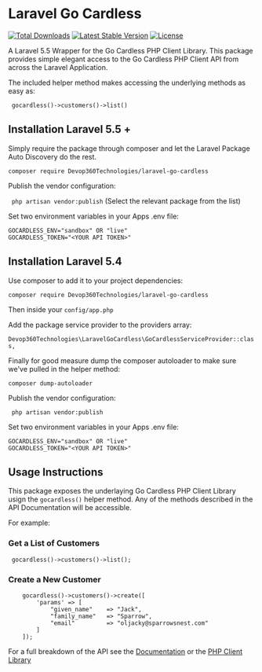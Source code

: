 # Laravel Go Cardless

[![Total Downloads](https://poser.pugx.org/Devop360Technologies/laravel-go-cardless/downloads)](https://packagist.org/packages/Devop360Technologies/laravel-go-cardless)
[![Latest Stable Version](https://poser.pugx.org/Devop360Technologies/laravel-go-cardless/v/stable)](https://packagist.org/packages/Devop360Technologies/laravel-go-cardless)
[![License](https://poser.pugx.org/Devop360Technologies/laravel-go-cardless/license)](https://packagist.org/packages/Devop360Technologies/makepackage)

A Laravel 5.5 Wrapper for the Go Cardless PHP Client Library. This package provides simple elegant access to the Go Cardless PHP Client API from across the Laravel Application.


The included helper method makes accessing the underlying methods as easy as:

``` gocardless()->customers()->list()```

## Installation Laravel 5.5 +

Simply require the package through composer and let the Laravel Package Auto Discovery do the rest.

``` composer require Devop360Technologies/laravel-go-cardless ```

Publish the vendor configuration:

``` php artisan vendor:publish``` (Select the relevant package from the list)

Set two environment variables in your Apps .env file:

```
GOCARDLESS_ENV="sandbox" OR "live"
GOCARDLESS_TOKEN="<YOUR API TOKEN>"

```

## Installation Laravel 5.4

Use composer to add it to your project dependencies:

``` composer require Devop360Technologies/laravel-go-cardless ```


Then inside your ```config/app.php```


Add the package service provider to the providers array:

``` Devop360Technologies\LaravelGoCardless\GoCardlessServiceProvider::class, ```

Finally for good measure dump the composer autoloader to make sure we've pulled in the helper method:

``` composer dump-autoloader ```

Publish the vendor configuration:

``` php artisan vendor:publish```

Set two environment variables in your Apps .env file:

```
GOCARDLESS_ENV="sandbox" OR "live"
GOCARDLESS_TOKEN="<YOUR API TOKEN>"

```

## Usage Instructions

This package exposes the underlaying Go Cardless PHP Client Library usign the ``` gocardless() ``` helper method.
Any of the methods described in the API Documentation will be accessible.

For example:

### Get a List of Customers

``` gocardless()->customers()->list();```

### Create a New Customer

``` 
    gocardless()->customers()->create([
        'params' => [
            "given_name"    => "Jack", 
            "family_name"   => "Sparrow", 
            "email"         => "oljacky@sparrowsnest.com"
        ]
    ]);
```

For a full breakdown of the API see the [Documentation](https://developer.gocardless.com/api-reference/#overview-errors "Go Cardless API Docs") or the [PHP Client Library](https://github.com/gocardless/gocardless-pro-php "Go Cardless PHP Client Library")
